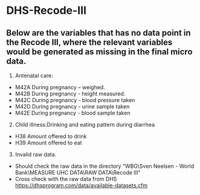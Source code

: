 # DHS-Recode-III
## Below are the variables that has no data point in the Recode III, where the relevant variables would be generated as missing in the final micro data. 

1. Antenatal care:
+ M42A During pregnancy – weighed. 
+ M42B During pregnancy - height measured.
+ M42C During pregnancy - blood pressure taken
+ M42D During pregnancy - urine sample taken
+ M42E During pregnancy - blood sample taken

2. Child illness:Drinking and eating pattern during diarrhea
+ H38 Amount offered to drink
+ H39 Amount offered to eat 

3. Invalid raw data. 
+ Should check the raw data in the directory "WBG\Sven Neelsen - World Bank\MEASURE UHC DATA\RAW DATA\Recode III"
+ Cross check with the raw data from DHS https://dhsprogram.com/data/available-datasets.cfm

